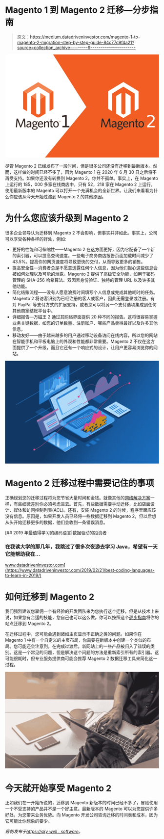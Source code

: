 # Magento 1 到 Magento 2 迁移—分步指南

> 原文：<https://medium.datadriveninvestor.com/magento-1-to-magento-2-migration-step-by-step-guide-84c77c9f4a21?source=collection_archive---------9----------------------->

![](img/f3fd4874782d7155c6688c5ecb59d23a.png)

尽管 Magento 2 已经发布了一段时间，但是很多公司还没有迁移到最新版本。然而，这样做的时间已经不多了，因为 Magento 1 在 2020 年 6 月 30 日之后将不再受支持。如果你还没有转换到 Magento 2，你并不孤单。事实上，在 Magento 上运行的 185，000 多家在线商店中，只有 52，218 家在 Magento 2 上运行。使用最新版本的 Magento 可以打开一个充满机会的全新世界。让我们来看看为什么你应该从今天开始过渡到 Magento 2 的其他原因。

# 为什么您应该升级到 Magento 2

很多企业领导认为迁移到 Magento 2 不会影响，但事实并非如此。事实上，公司可以享受各种各样的好处，例如:

*   更好的性能和可伸缩性——Magento 2 在这方面更好，因为它配备了一个新的索引器，可以提高查询速度。一些电子商务商店报告页面加载时间减少了 43.5%。提高你的网页速度将导致更快的交付，从而导致更多的销售。
*   提高安全性—消费者总是不愿意透露任何个人信息，因为他们担心这些信息会被如何处理以及可能的泄露。Magento 2 提供了高级安全功能，如用于密码管理的 SHA-256 哈希算法、双因素身份验证、独特的管理 URL 以及许多其他功能。
*   简化结账流程——没有人愿意浪费时间填写个人信息或完成其他耗时的任务。Magento 2 将访客识别为已经注册的客人或客户，因此无需登录或注册。有对 PayPal 等支付方式的扩展支持，或者您可以将另一个支付选项集成到任何其他商家结账平台中。
*   详细报告—万磁王 2 通过其网络界面提供 20 种不同的报告。这将很容易掌握业务关键数据，如您的订单数量、注册账户、哪些产品卖得最好以及许多其他信息。
*   移动友好——由于越来越多的用户通过移动设备访问在线内容，所以您的网站在智能手机和平板电脑上的外观和性能都非常重要。Magento 2 不仅在这方面提供了一个升级，而且它还有一个响应式的设计，让用户更容易浏览你的网站。

![](img/bbd9c84c87cbfea653ceccfe96ce81d8.png)

# Magento 2 迁移过程中需要记住的事项

正确规划您的迁移过程将为您节省大量时间和金钱。就像其他的[网络解决方案](https://skywell.software/web-development/)一样，有些细微差别你必须考虑进去。首先，有些数据需要手动迁移，比如店面设计、媒体和访问控制列表(ACL)。还有，安装 Magento 2 的时候，程序里面应该没有信息。原因是，如果开发人员已经将一些数据迁移到 Magento 2，但以后想从头开始迁移更多的数据，他们会收到一条错误消息。

[](https://www.datadriveninvestor.com/2019/02/21/best-coding-languages-to-learn-in-2019/) [## 2019 年最值得学习的编码语言|数据驱动的投资者

### 在我读大学的那几年，我跳过了很多次夜游去学习 Java，希望有一天它能帮助我在…

www.datadriveninvestor.com](https://www.datadriveninvestor.com/2019/02/21/best-coding-languages-to-learn-in-2019/) 

# 如何迁移到 Magento 2

我们强烈建议您雇佣一个有经验的开发团队来为您执行这个迁移，但是从技术上来说，如果您有合适的技能，您自己也可以这么做。你可以按照这个[逐步指南](https://devdocs.magento.com/guides/v2.3/migration/migration-plan.html)将你的站点迁移到 Magento 2。

在迁移过程中，您可能会遇到诸如主页显示不正确之类的问题。如果你在 Magento 1 中有一个自定义的主页布局，你需要在新版本中创建一个类似的布局。您可能还会注意到，在完成过渡后，新网站上的一些产品被归入了错误的类别。这是一个常见的问题，但是解决这个问题的方法是重新索引所有的索引器。这可能很耗时，但专业服务提供商可能会推荐 Magento 2 数据迁移工具来简化这一过程。

![](img/d2033d4d2a74f1bf205bf7e496001a20.png)

# 今天就开始享受 Magento 2

正如我们在一开始所说的，迁移到 Magento 新版本的时间已经不多了，冒险使用一个不受支持的产品并不是一个好主意。最新版本的 Magento 可以为您提供许多好处，为您带来业务优势。向 Magento 开发公司咨询迁移的时间表和成本，因为它可能比你想象的要少。

*最初发布于*[*https://sky well . software*](https://skywell.software/blog/magento-1-to-magento-2-migration-step-by-step-guide/)*。*